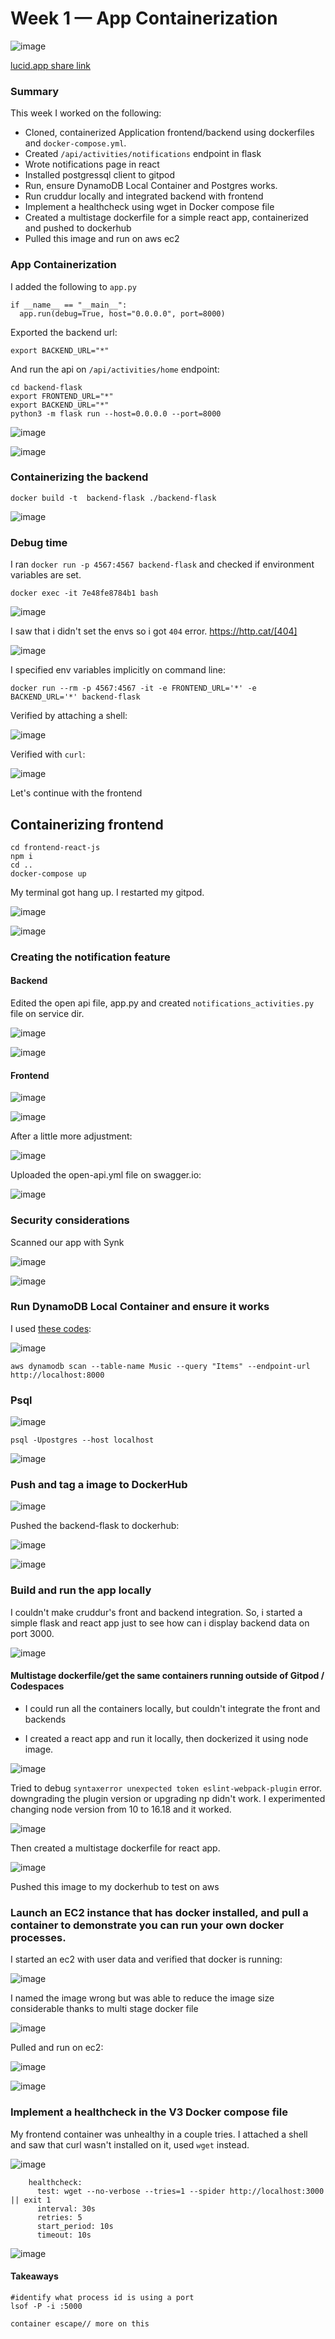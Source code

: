 # Week 1 — App Containerization

![image](https://user-images.githubusercontent.com/96833570/220974392-3c15481b-f5b1-49c0-bf52-2c9f4d74765c.png)

[lucid.app share link](https://lucid.app/lucidchart/61c14870-6ad9-486e-868a-04f85b5bc501/edit?invitationId=inv_8ec00958-a2e7-4f8c-b61a-f9384f082d8b&page=0_0#)


### Summary

This week I worked on the following:

* Cloned, containerized Application frontend/backend using dockerfiles  and `docker-compose.yml`.
* Created `/api/activities/notifications` endpoint in flask
* Wrote notifications page in react
* Installed postgressql client to gitpod
* Run, ensure DynamoDB Local Container and Postgres works.
* Run cruddur locally and integrated backend with frontend
* Implement a healthcheck using wget in Docker compose file
* Created a multistage dockerfile for a simple react app, containerized and pushed to dockerhub
* Pulled this image and run on aws ec2


### App Containerization

I added the following to `app.py`

```
if __name__ == "__main__":
  app.run(debug=True, host="0.0.0.0", port=8000)
```

Exported the backend url:

`export BACKEND_URL="*"`

And run the api on `/api/activities/home` endpoint:

```
cd backend-flask
export FRONTEND_URL="*"
export BACKEND_URL="*"
python3 -m flask run --host=0.0.0.0 --port=8000
```

![image](https://user-images.githubusercontent.com/96833570/220427575-ed48df84-31ba-42ff-b81f-c4b791a8259d.png)



![image](https://user-images.githubusercontent.com/96833570/220427593-c8579900-758b-4fbb-8d69-8fbe954bc3d0.png)

### Containerizing the backend

```
docker build -t  backend-flask ./backend-flask
```
![image](https://user-images.githubusercontent.com/96833570/220430406-9a80e3ba-4f07-41bd-91e4-4213d8aafac1.png)

### Debug time

I ran `docker run -p 4567:4567 backend-flask` and checked if environment variables are set.

`docker exec -it 7e48fe8784b1 bash`

![image](https://user-images.githubusercontent.com/96833570/220431135-67bd3892-f7b8-4d09-adb4-9b5502db61c2.png)


I saw that i didn't set the envs so i got `404` error.  https://http.cat/[404]

![image](https://user-images.githubusercontent.com/96833570/220431901-b96bad1d-c8cc-4344-a580-8941ef847d30.png)

I specified env variables implicitly on command line:

`docker run --rm -p 4567:4567 -it -e FRONTEND_URL='*' -e BACKEND_URL='*' backend-flask`

Verified by attaching a shell:

![image](https://user-images.githubusercontent.com/96833570/220436340-17936104-956a-4151-9ae9-1d0ce83f4348.png)

Verified with `curl`:

![image](https://user-images.githubusercontent.com/96833570/220436539-16b437b7-bf29-4d63-950e-22168a2ca2c2.png)


Let's continue with the frontend

## Containerizing frontend

```
cd frontend-react-js
npm i
cd ..
docker-compose up
```

My terminal got hang up. I restarted my gitpod.

![image](https://user-images.githubusercontent.com/96833570/220440069-77da608d-5bec-4c99-9e6b-308c98a7167a.png)

![image](https://user-images.githubusercontent.com/96833570/220456784-174d49c4-9a19-4eed-97c3-9d0467252369.png)


### Creating the notification feature

#### Backend

Edited the open api file, app.py and created `notifications_activities.py` file on service dir.

![image](https://user-images.githubusercontent.com/96833570/220624279-9f5aec06-475e-4881-897a-f5a246f650ea.png)


![image](https://user-images.githubusercontent.com/96833570/220623834-8a268924-2c6c-499c-a07d-ff892f75673d.png)


#### Frontend

![image](https://user-images.githubusercontent.com/96833570/220626642-68f52f34-08f6-4518-bfbb-83d03720ba4f.png)


![image](https://user-images.githubusercontent.com/96833570/220626393-e22c941b-4811-4082-b166-a0d95aeaaeb6.png)

After a little more adjustment:

![image](https://user-images.githubusercontent.com/96833570/220627194-6af1a9f7-c733-4d5b-b6a8-95264aadda1d.png)


Uploaded the open-api.yml file on swagger.io:

![image](https://user-images.githubusercontent.com/96833570/220629917-724f2fdd-9a32-45b8-bafa-80be68f0f571.png)

### Security considerations

Scanned our app with Synk

![image](https://user-images.githubusercontent.com/96833570/220627730-9eb970ab-56fd-43d6-99db-5a72395f8da3.png)

![image](https://user-images.githubusercontent.com/96833570/220627780-adb576c2-db3f-4af4-b98c-1797aa8f0f42.png)


### Run DynamoDB Local Container and ensure it works

I used [these codes](https://github.com/100DaysOfCloud/challenge-dynamodb-local):

![image](https://user-images.githubusercontent.com/96833570/220646019-3c96fba0-1277-4ad5-88c5-7ff96fc1be88.png)

```
aws dynamodb scan --table-name Music --query "Items" --endpoint-url http://localhost:8000

```

### Psql


![image](https://user-images.githubusercontent.com/96833570/220661708-ea81babf-9d10-4ce8-a7c8-00f88bba3719.png)

`psql -Upostgres --host localhost`

![image](https://user-images.githubusercontent.com/96833570/220666017-b8e8fd22-9dd8-4273-aebe-7b9b70d529fe.png)

### Push and tag a image to DockerHub

![image](https://user-images.githubusercontent.com/96833570/220670230-9f7c1ae8-e0fc-46ad-bf06-c6ec32d9d69c.png)

Pushed the backend-flask to dockerhub:

![image](https://user-images.githubusercontent.com/96833570/220670639-d56106c6-0cb4-48a5-9c74-9359e8c19e07.png)

![image](https://user-images.githubusercontent.com/96833570/220670772-fd423707-2799-46b0-8848-860b72cff2cf.png)

### Build and run the app locally

I couldn't make cruddur's front and backend integration. So, i started a simple flask and react app just to see how can i display backend data on port 3000.

![image](https://user-images.githubusercontent.com/96833570/220901053-5c6f8cca-26d5-47c0-b858-b42e5c824830.png)



#### Multistage dockerfile/get the same containers running outside of Gitpod / Codespaces

* I could run all the containers locally, but couldn't integrate the front and backends

* I created a react app and run it locally, then dockerized it using node image.

![image](https://user-images.githubusercontent.com/96833570/220913464-ad8537e4-c4b3-4ef8-8743-aaeccd8c9925.png)

Tried to debug `syntaxerror unexpected token eslint-webpack-plugin` error. downgrading the plugin version or upgrading np didn't work. I experimented changing node version from 10 to 16.18 and it worked.

![image](https://user-images.githubusercontent.com/96833570/220960543-2953c982-ceb7-4700-b574-43941f59af16.png)

Then created a multistage dockerfile for react app. 

![image](https://user-images.githubusercontent.com/96833570/220967038-2161808a-aee7-4f26-a32b-b456fa926ae5.png)

Pushed this image to my dockerhub to test on aws

### Launch an EC2 instance that has docker installed, and pull a container to demonstrate you can run your own docker processes.

I started an ec2 with user data and verified that docker is running:

![image](https://user-images.githubusercontent.com/96833570/220963085-6280815f-19d2-44c9-8cc5-c4f191f2d3f2.png)

I named the image wrong but was able to reduce the image size considerable thanks to multi stage docker file

![image](https://user-images.githubusercontent.com/96833570/220972876-b53cadc5-0434-4ab2-9837-a5407a59d35d.png)

Pulled and run on ec2:

![image](https://user-images.githubusercontent.com/96833570/220973281-cf01c203-cfc0-45a8-987d-47ce2abe0f07.png)

![image](https://user-images.githubusercontent.com/96833570/220973706-cf81940d-1c72-4f06-9e86-de1a01ad074d.png)



### Implement a healthcheck in the V3 Docker compose file

My frontend container was unhealthy in a couple tries. I attached a shell and saw that curl wasn't installed on it, used `wget` instead.

![image](https://user-images.githubusercontent.com/96833570/220691892-d52eebca-f314-404b-b6b4-1574d037d97e.png)

```
    healthcheck:
      test: wget --no-verbose --tries=1 --spider http://localhost:3000 || exit 1
      interval: 30s
      retries: 5
      start_period: 10s
      timeout: 10s
```

![image](https://user-images.githubusercontent.com/96833570/220697149-a8bc11c8-9c5f-4c07-baa4-82bc5d9da421.png)


#### Takeaways

```
#identify what process id is using a port
lsof -P -i :5000

container escape// more on this



```
